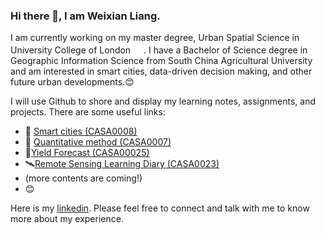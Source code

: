### Hi there 👋, I am Weixian Liang. 

I am currently working on my master degree, Urban Spatial Science in University College of London <img src="https://i0.wp.com/www.interdisciplinaryitaly.org/wp-content/uploads/2016/01/ucl-logo.png" width="17"/>. I have a Bachelor of Science degree in Geographic Information Science from South China Agricultural University and am interested in smart cities, data-driven decision making, and other future urban developments.:blush:

I will use Github to shore and display my learning notes, assignments, and projects. There are some useful links:
- :city_sunset: [Smart cities (CASA0008)](https://github.com/LiangWeiXian11/SmartCity_CASA0008)
- :pencil: [Quantitative method (CASA0007)](https://github.com/LiangWeiXian11/CO2_emissions_CASA0007)
- 🌾[Yield Forecast (CASA00025)](https://github.com/LiangWeiXian11/YieldForecast_CASA00025)
- 🛰[Remote Sensing Learning Diary (CASA0023)](https://liangweixian11.github.io/LWXRemoteSensing/)
- (more contents are coming!)
- :blush:

Here is my [linkedin](https://www.linkedin.com/in/%E4%BC%9F%E6%B6%8E-%E6%A2%81-3235b42a7/). Please feel free to connect and talk with me to know more about my experience.


<!--
![Top Langs](https://github-readme-stats.vercel.app/api/top-langs/?username=LiangWeiXian&layout=compact&theme=tokyonight)
-->



<!--
**LiangWeiXian11/LiangWeiXian11** is a ✨ _special_ ✨ repository because its `README.md` (this file) appears on your GitHub profile.

Here are some ideas to get you started:

- 🔭 I’m currently working on ...
- 🌱 I’m currently learning ...
- 👯 I’m looking to collaborate on ...
- 🤔 I’m looking for help with ...
- 💬 Ask me about ...
- 📫 How to reach me: ...
- 😄 Pronouns: ...
- ⚡ Fun fact: ...


😀icon: https://www.webfx.com/tools/emoji-cheat-sheet/

-->
